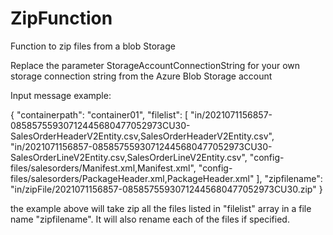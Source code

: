 # ZipFunction
Function to zip files from a blob Storage

Replace the parameter StorageAccountConnectionString for your own storage connection string from the Azure Blob Storage account

Input message example: 

{
  "containerpath": "container01", 
  "filelist": [
    "in/2021071156857-08585755930712445680477052973CU30-SalesOrderHeaderV2Entity.csv,SalesOrderHeaderV2Entity.csv",
    "in/2021071156857-08585755930712445680477052973CU30-SalesOrderLineV2Entity.csv,SalesOrderLineV2Entity.csv",
    "config-files/salesorders/Manifest.xml,Manifest.xml",
    "config-files/salesorders/PackageHeader.xml,PackageHeader.xml"
  ],
  "zipfilename": "in/zipFile/2021071156857-08585755930712445680477052973CU30.zip"
}

the example above will take zip all the files listed in "filelist" array in a file name "zipfilename". It will also rename each of the files if specified. 

